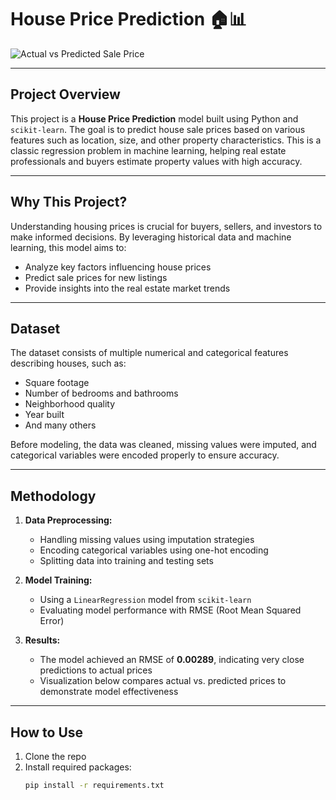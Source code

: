 # House Price Prediction 🏠📊

![Actual vs Predicted Sale Price](actual_vs_predicted.png)

---

## Project Overview

This project is a **House Price Prediction** model built using Python and `scikit-learn`. The goal is to predict house sale prices based on various features such as location, size, and other property characteristics. This is a classic regression problem in machine learning, helping real estate professionals and buyers estimate property values with high accuracy.

---

## Why This Project?

Understanding housing prices is crucial for buyers, sellers, and investors to make informed decisions. By leveraging historical data and machine learning, this model aims to:

- Analyze key factors influencing house prices  
- Predict sale prices for new listings  
- Provide insights into the real estate market trends

---

## Dataset

The dataset consists of multiple numerical and categorical features describing houses, such as:

- Square footage  
- Number of bedrooms and bathrooms  
- Neighborhood quality  
- Year built  
- And many others

Before modeling, the data was cleaned, missing values were imputed, and categorical variables were encoded properly to ensure accuracy.

---

## Methodology

1. **Data Preprocessing:**  
   - Handling missing values using imputation strategies  
   - Encoding categorical variables using one-hot encoding  
   - Splitting data into training and testing sets  

2. **Model Training:**  
   - Using a `LinearRegression` model from `scikit-learn`  
   - Evaluating model performance with RMSE (Root Mean Squared Error)

3. **Results:**  
   - The model achieved an RMSE of **0.00289**, indicating very close predictions to actual prices  
   - Visualization below compares actual vs. predicted prices to demonstrate model effectiveness

---

## How to Use

1. Clone the repo  
2. Install required packages:  
   ```bash
   pip install -r requirements.txt
